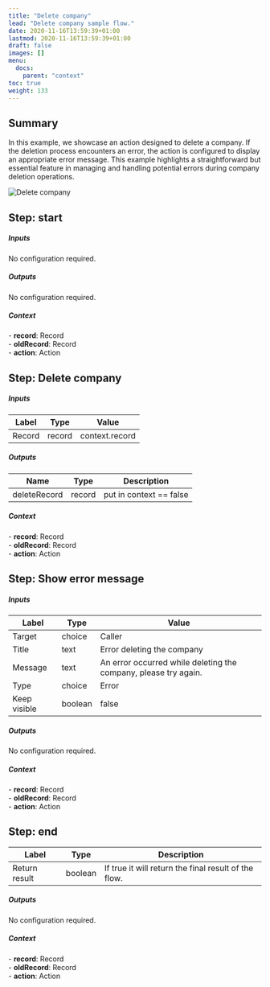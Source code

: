 ```yaml
---
title: "Delete company"
lead: "Delete company sample flow."
date: 2020-11-16T13:59:39+01:00
lastmod: 2020-11-16T13:59:39+01:00
draft: false
images: []
menu:
  docs:
    parent: "context"
toc: true
weight: 133
---
```


## **Summary**

In this example, we showcase an action designed to delete a company. If the deletion process encounters an error, the action is configured to display an appropriate error message. This example highlights a straightforward but essential feature in managing and handling potential errors during company deletion operations.

![Delete company]({{site.baseurl}}/images/vendor/flows/delete_company_sample.png)

## **Step: start**

##### Inputs

No configuration required.

##### Outputs

No configuration required.

##### Context

<div class="contextExamples"> 
  - <b>record</b>: Record <br>
  - <b>oldRecord</b>: Record <br>
  - <b>action</b>: Action
</div>

## **Step: Delete company**

##### Inputs

Label|Type|Value
---|---|---
Record|record|context.record

##### Outputs

Name|Type|Description
---|---|---
deleteRecord|record|put in context == false

##### Context

<div class="contextExamples"> 
  - <b>record</b>: Record <br>
  - <b>oldRecord</b>: Record <br>
  - <b>action</b>: Action
</div>

## **Step: Show error message**

##### Inputs

Label|Type|Value
---|---|---
Target|choice|Caller
Title|text|Error deleting the company
Message|text|An error occurred while deleting the company, please try again.
Type|choice|Error
Keep visible|boolean|false

##### Outputs

No configuration required.

##### Context

<div class="contextExamples"> 
  - <b>record</b>: Record <br>
  - <b>oldRecord</b>: Record <br>
  - <b>action</b>: Action
</div>

## **Step: end**

Label|Type|Description
---|---|---
Return result|boolean|If true it will return the final result of the flow.

##### Outputs

No configuration required.

##### Context

<div class="contextExamples"> 
  - <b>record</b>: Record <br>
  - <b>oldRecord</b>: Record <br>
  - <b>action</b>: Action 
</div>